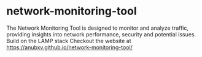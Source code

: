 # network-monitoring-tool
The Network Monitoring Tool is designed to monitor and analyze traffic, providing insights into network performance, security and potential issues. Build on the LAMP stack
Checkout the website at https://anubxv.github.io/network-monitoring-tool/


